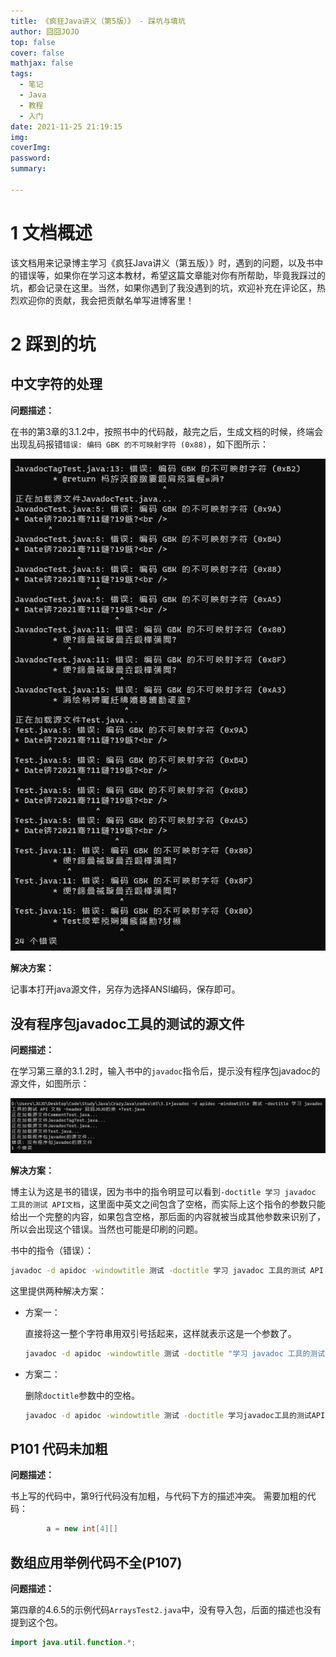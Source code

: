 ```yaml
---
title: 《疯狂Java讲义（第5版）》 - 踩坑与填坑
author: 囧囧JOJO
top: false
cover: false
mathjax: false
tags:
  - 笔记
  - Java
  - 教程
  - 入门
date: 2021-11-25 21:19:15
img:
coverImg:
password:
summary:

---
```


# 1 文档概述

该文档用来记录博主学习《疯狂Java讲义（第五版）》时，遇到的问题，以及书中的错误等，如果你在学习这本教材，希望这篇文章能对你有所帮助，毕竟我踩过的坑，都会记录在这里。当然，如果你遇到了我没遇到的坑，欢迎补充在评论区，热烈欢迎你的贡献，我会把贡献名单写进博客里！



# 2 踩到的坑

## 中文字符的处理

**问题描述：**

在书的第3章的3.1.2中，按照书中的代码敲，敲完之后，生成文档的时候，终端会出现乱码报错`错误: 编码 GBK 的不可映射字符 (0x88)`，如下图所示：

![](/assets/images/EAswvY27K/1637398183205.png)

**解决方案：**

记事本打开java源文件，另存为选择ANSI编码，保存即可。



## 没有程序包javadoc工具的测试的源文件

**问题描述：**

在学习第三章的3.1.2时，输入书中的`javadoc`指令后，提示没有程序包javadoc的源文件，如图所示：

![](/assets/images/EAswvY27K/1637398212789.png)

**解决方案：**

博主认为这是书的错误，因为书中的指令明显可以看到`-doctitle 学习 javadoc 工具的测试 API文档`，这里面中英文之间包含了空格，而实际上这个指令的参数只能给出一个完整的内容，如果包含空格，那后面的内容就被当成其他参数来识别了，所以会出现这个错误。当然也可能是印刷的问题。

书中的指令（错误）：

```bash
javadoc -d apidoc -windowtitle 测试 -doctitle 学习 javadoc 工具的测试 API 文档 -header 我的类 *Test.java
```

这里提供两种解决方案：

- 方案一：

  直接将这一整个字符串用双引号括起来，这样就表示这是一个参数了。

  ```bash
  javadoc -d apidoc -windowtitle 测试 -doctitle "学习 javadoc 工具的测试 API 文档" -header 囧囧JOJO的类 *Test.java
  ```

- 方案二：

  删除`doctitle`参数中的空格。

  ```bash
  javadoc -d apidoc -windowtitle 测试 -doctitle 学习javadoc工具的测试API文档" -header 囧囧JOJO的类 *Test.java
  ```

## P101 代码未加粗

**问题描述：**

书上写的代码中，第9行代码没有加粗，与代码下方的描述冲突。
需要加粗的代码：
```java
        a = new int[4][]
```

## 数组应用举例代码不全(P107)

**问题描述：**

第四章的4.6.5的示例代码`ArraysTest2.java`中，没有导入包，后面的描述也没有提到这个包。

```java
import java.util.function.*;
```

  
